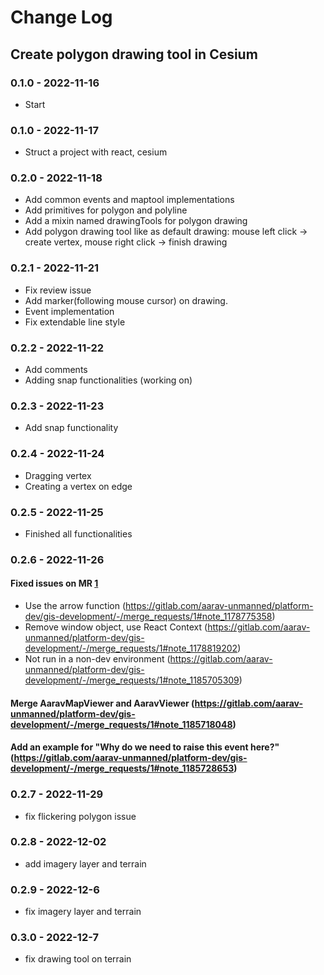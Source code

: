 # Change Log

## Create polygon drawing tool in Cesium

### 0.1.0 - 2022-11-16

- Start

### 0.1.0 - 2022-11-17

- Struct a project with react, cesium

### 0.2.0 - 2022-11-18

- Add common events and maptool implementations
- Add primitives for polygon and polyline
- Add a mixin named drawingTools for polygon drawing
- Add polygon drawing tool like as default drawing: mouse left click -> create vertex, mouse right click -> finish drawing

### 0.2.1 - 2022-11-21

- Fix review issue
- Add marker(following mouse cursor) on drawing.
- Event implementation
- Fix extendable line style

### 0.2.2 - 2022-11-22

- Add comments
- Adding snap functionalities (working on)

### 0.2.3 - 2022-11-23

- Add snap functionality

### 0.2.4 - 2022-11-24

- Dragging vertex
- Creating a vertex on edge

### 0.2.5 - 2022-11-25

- Finished all functionalities

### 0.2.6 - 2022-11-26

#### Fixed issues on MR [1](https://gitlab.com/aarav-unmanned/platform-dev/gis-development/-/merge_requests/1)

- Use the arrow function (https://gitlab.com/aarav-unmanned/platform-dev/gis-development/-/merge_requests/1#note_1178775358)
- Remove window object, use React Context (https://gitlab.com/aarav-unmanned/platform-dev/gis-development/-/merge_requests/1#note_1178819202)
- Not run in a non-dev environment (https://gitlab.com/aarav-unmanned/platform-dev/gis-development/-/merge_requests/1#note_1185705309)

#### Merge AaravMapViewer and AaravViewer (https://gitlab.com/aarav-unmanned/platform-dev/gis-development/-/merge_requests/1#note_1185718048)

#### Add an example for "Why do we need to raise this event here?" (https://gitlab.com/aarav-unmanned/platform-dev/gis-development/-/merge_requests/1#note_1185728653)

### 0.2.7 - 2022-11-29

- fix flickering polygon issue

### 0.2.8 - 2022-12-02

- add imagery layer and terrain

### 0.2.9 - 2022-12-6

- fix imagery layer and terrain

### 0.3.0 - 2022-12-7

- fix drawing tool on terrain
